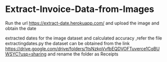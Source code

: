 # Extract-Invoice-Data-from-Images

Run the url https://extract-date.herokuapp.com/ and upload the image and obtain the date 

extracted dates for the image dataset and calculated accuracy ,refer the file extractingdates.py  the dataset can be obtained from the link https://drive.google.com/drive/folders/1tsNzkpVvfbEQDVOFTuverce1CqBUWSYC?usp=sharing and rename the folder as Receipts
